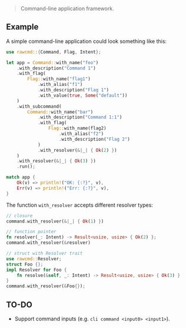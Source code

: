 > Command-line application framework.

## Example

A simple command-line application could look something like this:

```rs
use rawcmd::{Command, Flag, Intent};

let app = Command::with_name("foo")
    .with_description("Command 1")
    .with_flag(
        Flag::with_name("flag1")
            .with_alias("f1")
            .with_description("Flag 1")
            .with_value(true, Some("default"))
    )
    .with_subcommand(
        Command::with_name("bar")
            .with_description("Command 1:1")
            .with_flag(
                Flag::with_name(flag2)
                    .with_alias("f2")
                    .with_description("Flag 2")
            )
            .with_resolver(&|_| { Ok(2) })
    )
    .with_resolver(&|_| { Ok(3) })
    .run();

match app {
    Ok(v) => println!("OK: {:?}", v),
    Err(v) => println!("Err: {:?}", v),
}
```

The function `with_resolver` accepts different resolver types:

```rs
// closure
command.with_resolver(&|_| { Ok(1) })

// function pointer
fn resolver(_: Intent) -> Result<usize, usize> { Ok(2) };
command.with_resolver(&resolver)

// struct with Resolver trait
use rawcmd::Resolver;
struct Foo {};
impl Resolver for Foo {
    fn resolve(&self, _: Intent) -> Result<usize, usize> { Ok(3) }
}
command.with_resolver(&Foo{});
```

## TO-DO

* Support command inputs (e.g. `cli command <input0> <input1>`).
